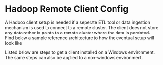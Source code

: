 # Hadoop Remote Client Config
A Hadoop client setup is needed if a seperate ETL tool or data ingestion mechanism is used to connect to a remote cluster.  The client does not store any data rather is points to a remote cluster where the data is persisted. Find below a sample reference architecture to how the eventual setup will look like 

Listed below are steps to get a client installed on a Windows environment.  The same steps can also be applied to a non-windows environment.  


